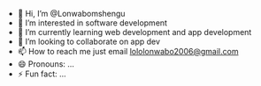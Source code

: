 - 👋 Hi, I’m @Lonwabomshengu
- 👀 I’m interested in software development
- 🌱 I’m currently learning web development and app development
- 💞️ I’m looking to collaborate on app dev
- 📫 How to reach me just email lololonwabo2006@gmail.com
- 😄 Pronouns: ...
- ⚡ Fun fact: ...

<!---
Lonwabomshengu/Lonwabomshengu is a ✨ special ✨ repository because its `README.md` (this file) appears on your GitHub profile.
You can click the Preview link to take a look at your changes.
--->
